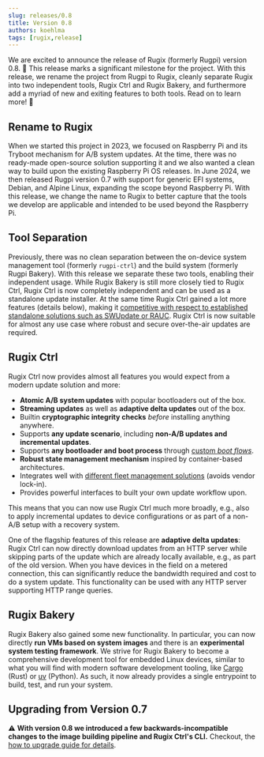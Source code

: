 ```yaml
---
slug: releases/0.8
title: Version 0.8
authors: koehlma
tags: [rugix,release]
---
```


We are excited to announce the release of Rugix (formerly Rugpi) version 0.8. 🎉
This release marks a significant milestone for the project.
With this release, we rename the project from Rugpi to Rugix, cleanly separate Rugix into two independent tools, Rugix Ctrl and Rugix Bakery, and furthermore add a myriad of new and exiting features to both tools.
Read on to learn more! 🚀

<!-- truncate -->

## Rename to Rugix

When we started this project in 2023, we focused on Raspberry Pi and its Tryboot mechanism for A/B system updates.
At the time, there was no ready-made open-source solution supporting it and we also wanted a clean way to build upon the existing Raspberry Pi OS releases.
In June 2024, we then released Rugpi version 0.7 with support for generic EFI systems, Debian, and Alpine Linux, expanding the scope beyond Raspberry Pi.
With this release, we change the name to Rugix to better capture that the tools we develop are applicable and intended to be used beyond the Raspberry Pi.


## Tool Separation

Previously, there was no clean separation between the on-device system management tool (formerly `rugpi-ctrl`) and the build system (formerly Rugpi Bakery).
With this release we separate these two tools, enabling their independent usage.
While Rugix Bakery is still more closely tied to Rugix Ctrl, Rugix Ctrl is now completely independent and can be used as a standalone update installer.
At the same time Rugix Ctrl gained a lot more features (details below), making it [competitive with respect to established standalone solutions such as SWUpdate or RAUC](/docs/ctrl#comparison-to-other-solutions).
Rugix Ctrl is now suitable for almost any use case where robust and secure over-the-air updates are required.


## Rugix Ctrl 

Rugix Ctrl now provides almost all features you would expect from a modern update solution and more:

- **Atomic A/B system updates** with popular bootloaders out of the box.
- **Streaming updates** as well as **adaptive delta updates** out of the box.
- Builtin **cryptographic integrity checks** _before_ installing anything anywhere.
- Supports **any update scenario**, including **non-A/B updates and incremental updates**.
- Supports **any bootloader and boot process** through [custom _boot flows_](https://rugix.org/docs/ctrl/advanced/boot-flows).
- **Robust state management mechanism** inspired by container-based architectures.
- Integrates well with [different fleet management solutions](https://rugix.org/docs/ctrl/advanced/fleet-management) (avoids vendor lock-in).
- Provides powerful interfaces to built your own update workflow upon.

This means that you can now use Rugix Ctrl much more broadly, e.g., also to apply incremental updates to device configurations or as part of a non-A/B setup with a recovery system.

One of the flagship features of this release are **adaptive delta updates**:
Rugix Ctrl can now directly download updates from an HTTP server while skipping parts of the update which are already locally available, e.g., as part of the old version.
When you have devices in the field on a metered connection, this can significantly reduce the bandwidth required and cost to do a system update.
This functionality can be used with any HTTP server supporting HTTP range queries.


## Rugix Bakery

Rugix Bakery also gained some new functionality.
In particular, you can now directly **run VMs based on system images** and there is an **experimental system testing framework**.
We strive for Rugix Bakery to become a comprehensive development tool for embedded Linux devices, similar to what you will find with modern software development tooling, like [Cargo](https://doc.rust-lang.org/cargo/) (Rust) or [uv](https://docs.astral.sh/uv/) (Python).
As such, it now already provides a single entrypoint to build, test, and run your system.


## Upgrading from Version 0.7

⚠️ **With version 0.8 we introduced a few backwards-incompatible changes to the image building pipeline and Rugix Ctrl's CLI.**
Checkout, the [how to upgrade guide for details](/docs/upgrading-from-v0.7).

